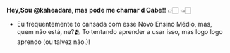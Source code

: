    **Hey,Sou @kaheadara, mas pode me chamar d Gabe!!** 👉🏻 👈🏻
- Eu frequentemente to cansada com esse Novo Ensino Médio, mas, quem não está, ne?🫂
    To tentando aprender a usar isso, mas logo logo aprendo (ou talvez não.)! 
